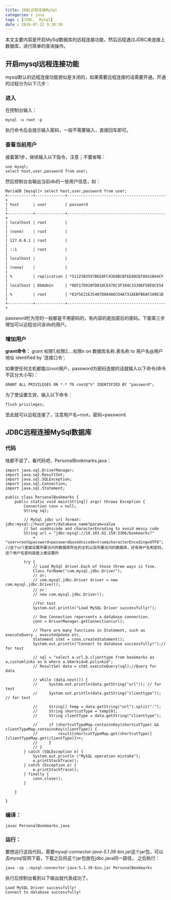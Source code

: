 ```yaml
---
title: JDBC远程连接MySql
categories : java
tags : [JDBC， MySql]
date : 2016-07-22 9:38:30
---
```


本文主要内容是开启MySql数据库的远程连接功能，然后远程通过JDBC来连接上数据库，进行简单的查询操作。

<!-- more -->

## 开启mysql远程连接功能
mysql默认的远程连接功能貌似是关闭的，如果需要远程连接的话需要开通。开通的过程分为以下几步：
### 进入
在控制台输入：
~~~
mysql -u root -p
~~~
执行命令后会提示输入密码，一般不需要输入，直接回车即可。

### 查看当前用户
接着第1步，继续输入以下指令，注意；不要省略：
~~~
use mysql;
select host,user,password from user;
~~~
然后控制台会输出当前db的一些用户信息，如：
~~~
MariaDB [mysql]> select host,user,password from user;
+-----------+-------------+-------------------------------------------+
| host      | user        | password                                  |
+-----------+-------------+-------------------------------------------+
| localhost | root        |                                           |
| (none)    | root        |                                           |
| 127.0.0.1 | root        |                                           |
| ::1       | root        |                                           |
| localhost |             |                                           |
| (none)    |             |                                           |
| %         | replication | *51125B3597BEE0FC43E0BCBFEE002EF8641B44CF |
| localhost | DbAdmin     | *0DF17D910FD01DCE47EC3F384C33306F50E8CE54 |
| %         | root        | *81F5E21E35407D884A6CD4A731AEBFB6AF209E1B |
+-----------+-------------+-------------------------------------------+
~~~
password栏为空的一般都是不用密码的，有内容的是加密后的密码。下面第三步增加可以远程访问该db的用户。

### 增加用户
**grant命令：**
 grant 权限1,权限2,…权限n on 数据库名称.表名称 to 用户名@用户地址 identified by '连接口令';

如果使任何主机都能以root用户，password为密码连接的话就输入以下命令(命令不区分大小写)：
~~~
GRANT ALL PRIVILEGES ON *.* TO root@"%" IDENTIFIED BY "password"; 
~~~
为了使设置生效，输入以下命令：
~~~
flush privileges; 
~~~

至此就可以远程连接了，注意用户名=root，密码=password.

## JDBC远程连接MySql数据库
### 代码
啥都不说了，看代码吧，PersonalBookmarks.java：
~~~
import java.sql.DriverManager;
import java.sql.ResultSet;
import java.sql.SQLException;
import java.sql.Connection;
import java.sql.Statement;
 
public class PersonalBookmarks {
    public static void main(String[] args) throws Exception {
        Connection conn = null;
        String sql;

        // MySql jdbc url format: jdbc:mysql://host:port/database_name?param=value
        // Set useUnicode and characterEncoding to avoid messy code
        String url = "jdbc:mysql://10.103.62.159:3306/bookmarks?"
            + "user=root&password=password&useUnicode=true&characterEncoding=UTF8"; //这个url里面设置所要访问的数据库所在的主机以及所要访问的数据库，还有用户名和密码，这个用户名密码就是上面设置的

        try {
            // Load MySql driver.Each of those three ways is fine.
            Class.forName("com.mysql.jdbc.Driver");
            // or:
            // com.mysql.jdbc.Driver driver = new com.mysql.jdbc.Driver();
            // or：
            // new com.mysql.jdbc.Driver();

            //for test
            System.out.println("Load MySQL Driver successfully!");

            // One Connection repersents a database connection.
            conn = DriverManager.getConnection(url);

            // There are many functions in Statement, such as executeQuery , executeUpdate etc.
            Statement stmt = conn.createStatement();
            System.out.println("Connect to database successfully!");// for test

            // sql = "select a.url,b.clienttype from bookmarks as a,customlinks as b where a.bkmrkid=b.pslinkid";
            // ResultSet data = stmt.executeQuery(sql);//Query for data
            
            // while (data.next()) {    
            //     System.out.println(data.getString("url")); // for test
            //     System.out.println(data.getString("clienttype")); // for test

            //     String[] temp = data.getString("url").split(":");
            //     String shortcutType = temp[0];
            //     String clientType = data.getString("clienttype");

            //     if (shortcutTypeMap.containsKey(shortcutType) && clientTypeMap.containsKey(clientType)) {
            //         result[shortcutTypeMap.get(shortcutType)][clientTypeMap.get(clientType)]++;
            //     }
            // }
        } catch (SQLException e) {
            System.out.println ("MySQL operation mistake");
            e.printStackTrace();
        } catch (Exception e) {
            e.printStackTrace();
        } finally {
            conn.close();
        }

    }
    
}
~~~

### 编译：
~~~
javac PersonalBookmarks.java
~~~

### 运行：
要想运行这段代码，需要*mysql-connector-java-5.1.39-bin.jar*这个jar包，可以去mysql官网下载，下载之后将这个jar包放在jdbc.java同一路径，
之后执行：
~~~
java -cp .:mysql-connector-java-5.1.39-bin.jar PersonalBookmarks
~~~

执行后控制台看到以下输出就代表成功了。
~~~
Load MySQL Driver successfully!
Connect to database successfully!
~~~